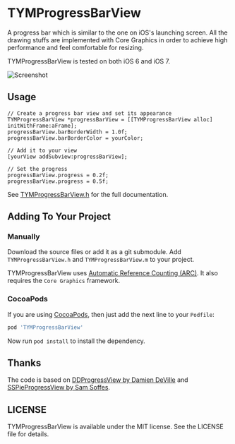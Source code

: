 # TYMProgressBarView

A progress bar which is similar to the one on iOS's launching screen. All the drawing stuffs are implemented with Core Graphics in order to achieve high performance and feel comfortable for resizing.

TYMProgressBarView is tested on both iOS 6 and iOS 7.

![Screenshot](https://raw2.github.com/krafttuc/TYMProgressBarView/master/Screenshot.png)


## Usage

``` obj-c
// Create a progress bar view and set its appearance
TYMProgressBarView *progressBarView = [[TYMProgressBarView alloc] initWithFrame:aFrame];
progressBarView.barBorderWidth = 1.0f;
progressBarView.barBorderColor = yourColor;

// Add it to your view
[yourView addSubview:progressBarView];

// Set the progress
progressBarView.progress = 0.2f;
progressBarView.progress = 0.5f;
```

See [TYMProgressBarView.h](https://github.com/krafttuc/TYMProgressBarView/blob/master/TYMProgressBarView/TYMProgressBarView.h) for the full documentation.


## Adding To Your Project

### Manually

Download the source files or add it as a git submodule. Add `TYMProgressBarView.h` and `TYMProgressBarView.m` to your project.

TYMProgressBarView uses [Automatic Reference Counting (ARC)](http://clang.llvm.org/docs/AutomaticReferenceCounting.html). It also requires the `Core Graphics` framework.

### CocoaPods

If you are using [CocoaPods](http://cocoapods.org), then just add the next line to your `Podfile`:

``` ruby
pod 'TYMProgressBarView'
```

Now run `pod install` to install the dependency.


## Thanks

The code is based on [DDProgressView by Damien DeVille](https://github.com/ddeville/DDProgressView) and [SSPieProgressView by Sam Soffes](https://github.com/soffes/sstoolkit).


## LICENSE

TYMProgressBarView is available under the MIT license. See the LICENSE file for details.
